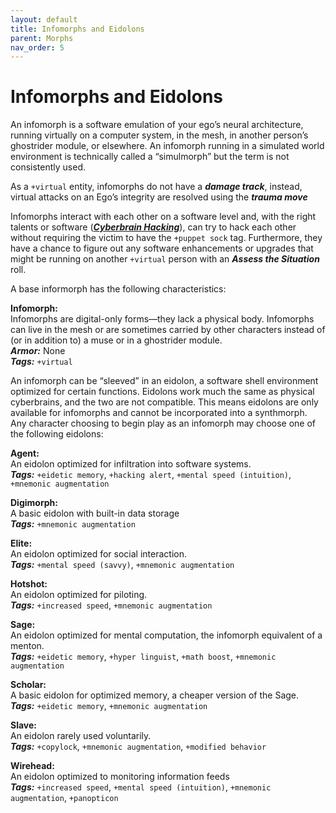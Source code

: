 ```yaml
---
layout: default
title: Infomorphs and Eidolons
parent: Morphs
nav_order: 5
---
```


# Infomorphs and Eidolons

An infomorph is a software emulation of your ego’s neural architecture, running virtually on a computer system, in the mesh, in another person’s ghostrider module, or elsewhere. An infomorph running in a simulated world environment is technically called a “simulmorph” but the term is not consistently used.

As a `+virtual` entity, infomorphs do not have a **_damage track_**, instead, virtual attacks on an Ego’s integrity are resolved using the **_trauma move_**

Infomorphs interact with each other on a software level and, with the right talents or software (**_[Cyberbrain Hacking](https://eclipse-phase-apocalypse.obsidianportal.com/wikis/moves#Cyberbrain)_**), can try to hack each other without requiring the victim to have the `+puppet sock` tag. Furthermore, they have a chance to figure out any software enhancements or upgrades that might be running on another `+virtual` person with an **_Assess the Situation_** roll.

A base informorph has the following characteristics:

**Infomorph:**  
Infomorphs are digital-only forms—they lack a physical body. Infomorphs can live in the mesh or are sometimes carried by other characters instead of (or in addition to) a muse or in a ghostrider module.  
**_Armor:_** None  
**_Tags:_** `+virtual`

An infomorph can be “sleeved” in an eidolon, a software shell environment optimized for certain functions. Eidolons work much the same as physical cyberbrains, and the two are not compatible. This means eidolons are only available for infomorphs and cannot be incorporated into a synthmorph. Any character choosing to begin play as an infomorph may choose one of the following eidolons:

**Agent:**  
An eidolon optimized for infiltration into software systems.  
**_Tags:_** `+eidetic memory`, `+hacking alert`, `+mental speed (intuition)`, `+mnemonic augmentation`

**Digimorph:**  
A basic eidolon with built-in data storage  
**_Tags:_** `+mnemonic augmentation`

**Elite:**  
An eidolon optimized for social interaction.  
**_Tags:_** `+mental speed (savvy)`, `+mnemonic augmentation`

**Hotshot:**  
An eidolon optimized for piloting.  
**_Tags:_** `+increased speed`, `+mnemonic augmentation`

**Sage:**  
An eidolon optimized for mental computation, the infomorph equivalent of a menton.  
**_Tags:_** `+eidetic memory`, `+hyper linguist`, `+math boost`, `+mnemonic augmentation`

**Scholar:**  
A basic eidolon for optimized memory, a cheaper version of the Sage.  
**_Tags:_** `+eidetic memory`, `+mnemonic augmentation`

**Slave:**  
An eidolon rarely used voluntarily.  
**_Tags:_** `+copylock`, `+mnemonic augmentation`, `+modified behavior`

**Wirehead:**  
An eidolon optimized to monitoring information feeds  
**_Tags:_** `+increased speed`, `+mental speed (intuition)`, `+mnemonic augmentation`, `+panopticon`
